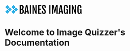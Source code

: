 <!--- Table of contents on home page - main part of documentation --->

![Baines logo](assets\bainesimaginglogo-small.png)

# Welcome to Image Quizzer's Documentation
